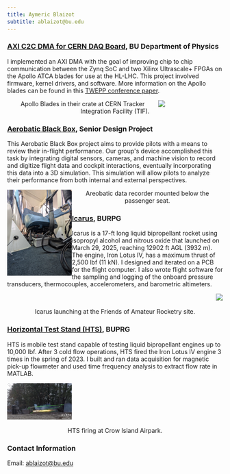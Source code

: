 ```yaml
---
title: Aymeric Blaizot
subtitle: ablaizot@bu.edu
---
```




### [AXI C2C DMA for CERN DAQ Board](https://ablaizot.github.io/portfolio/2025/01/09/DMA_Driver.html), BU Department of Physics
I implemented an AXI DMA with the goal of improving chip to chip communication between the Zynq SoC and two Xilinx Ultrascale+ FPGAs on the Apollo ATCA
blades for use at the HL-LHC. This project involved firmware, kernel drivers, and software. More information on the Apollo blades can be found in this [TWEPP conference paper](https://arxiv.org/pdf/2501.03702).


<p align="right">
<img style = "float: right;" img src="images/Apollo.jpg" width="30%">
</p>
<p align="center">
Apollo Blades in their crate at CERN Tracker Integration Facility (TIF).
</p>


### [Aerobatic Black Box](https://ablaizot.github.io/portfolio/2025/01/09/Aerobatic-black-box.html), Senior Design Project
This Aerobatic Black Box project aims to provide pilots with a means to review their in-flight performance. Our group's device accomplished this task by integrating digital sensors, cameras, and machine vision to record and digitize flight data and cockpit interactions, eventually incorporating this data into a 3D simulation. This simulation will allow pilots to analyze their performance from both internal and external perspectives.

<p align="left">
<img style = "float: left;" src="images/black_box.jpg" width="30%">
</p>
<p align="center">
Areobatic data recorder mounted below the passenger seat.
</p>

### [Icarus](https://ablaizot.github.io/portfolio/2025/01/09/Icarus.html), BURPG
Icarus is a 17-ft long liquid bipropellant rocket using isopropyl alcohol and nitrous oxide that launched on March 29, 2025, reaching 12902 ft AGL (3932 m). The engine, Iron Lotus IV, has a maximum thrust of 2,500 lbf (11 kN). 
I designed and iterated on a PCB for the flight computer. I also wrote flight software for the sampling and logging of the onboard pressure transducers, thermocouples, accelerometers, and barometric altimeters. 

<p align="right">
<img src="images/icarus.jpg" width="30%">
</p>
<p align="center">
Icarus launching at the Friends of Amateur Rocketry site.
</p>

### [Horizontal Test Stand (HTS)](https://ablaizot.github.io/portfolio/2025/01/09/HTS.html), BUPRG
HTS is mobile test stand capable of testing liquid bipropellant engines up to 10,000 lbf. After 3 cold flow operations, HTS fired the Iron Lotus IV engine 3 times in the spring of 2023. I built and ran data acquisition for magnetic pick-up flowmeter and used time frequency analysis to extract flow rate in MATLAB.

<p align="left">
<img src="images/hts.png" width="30%">
</p>
<p align="center">
HTS firing at Crow Island Airpark.
</p>

### Contact Information
Email: ablaizot@bu.edu

